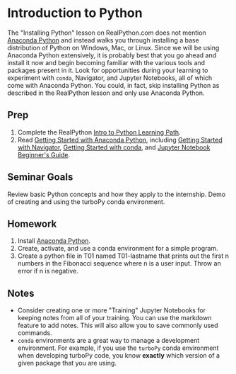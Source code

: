 Introduction to Python
======================

The "Installing Python" lesson on RealPython.com does not mention [Anaconda Python](https://www.anaconda.com/products/individual) and instead walks you through installing a base
distribution of Python on Windows, Mac, or Linux.  Since we will be using Anaconda Python 
extensively, it is probably best that you go ahead and install it now and begin becoming 
familiar with the various tools and packages present in it.  Look for opportunities during your
learning to experiment with `conda`, Navigator, and Jupyter Notebooks, all of which come
with Anaconda Python. You could, in fact, skip installing Python as described in the RealPython 
lesson and only use Anaconda Python.

Prep
----
1. Complete the RealPython [Intro to Python Learning Path](https://realpython.com/learning-paths/python3-introduction/).
2. Read [Getting Started with Anaconda Python](https://docs.anaconda.com/anaconda/user-guide/getting-started/), including [Getting Started with Navigator](https://docs.anaconda.com/anaconda/navigator/getting-started), [Getting Started with conda](https://conda.io/projects/conda/en/latest/user-guide/getting-started.html), and [Jupyter Notebook Beginner's Guide](https://jupyter-notebook-beginner-guide.readthedocs.io/en/latest/).

Seminar Goals
-------------
Review basic Python concepts and how they apply to the internship. Demo of creating and using the turboPy conda
environment.

Homework
--------
1. Install [Anaconda Python](https://www.anaconda.com/products/individual).
2. Create, activate, and use a conda environment for a simple program.
3. Create a python file in T01 named T01-lastname that prints out the first n numbers in the Fibonacci sequence where n is a user input. Throw an error if n is negative.

Notes
-----
- Consider creating one or more "Training" Jupyter Notebooks for keeping notes from all
  of your training. You can use the markdown feature to add notes. This will also allow 
  you to save commonly used commands.
- `conda` environments are a great way to manage a development environment. For example, if you use the
  `turboPy` conda environment when developing turboPy code, you know **exactly** which version of 
  a given package that you are using.
